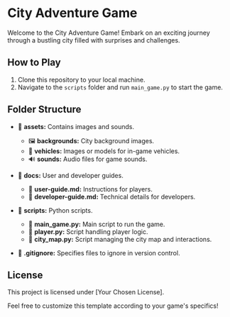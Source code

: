 # City Adventure Game

Welcome to the City Adventure Game! Embark on an exciting journey through a bustling city filled with surprises and challenges.

## How to Play

1. Clone this repository to your local machine.
2. Navigate to the `scripts` folder and run `main_game.py` to start the game.

## Folder Structure

- 📂 **assets:** Contains images and sounds.
  - 🖼️ **backgrounds:** City background images.
  - 🚗 **vehicles:** Images or models for in-game vehicles.
  - 🔊 **sounds:** Audio files for game sounds.

- 📂 **docs:** User and developer guides.
  - 📄 **user-guide.md:** Instructions for players.
  - 📄 **developer-guide.md:** Technical details for developers.

- 📂 **scripts:** Python scripts.
  - 📄 **main_game.py:** Main script to run the game.
  - 📄 **player.py:** Script handling player logic.
  - 📄 **city_map.py:** Script managing the city map and interactions.

- 📄 **.gitignore:** Specifies files to ignore in version control.

## License

This project is licensed under [Your Chosen License].

Feel free to customize this template according to your game's specifics!